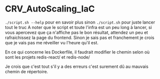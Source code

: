 # CRV_AutoScaling_IaC

`./script.sh --help` pour en savoir plus
sinon `./script.sh` pour juste lancer tout le truc 
A noter que le script et toute l'infra est un peu long à lancer, si vous apercevez que ça n'affiche pas le bon résultat, attendez un peu et rafraichissez la page du frontend. Sinon je sais pas et franchement je crois que je vais pas me réveiller vu l'heure qu'il est. 


En ce qui concerne les Dockerfile, il faudrait modifier le chemin selon où sont les projets redis-react/ et redis-node/

Je crois que c'est tout s'il y a des erreurs c'est surement dû au mauvais chemin de répertoire. 


